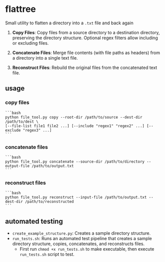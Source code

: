 # flattree
Small utility to flatten a directory into a `.txt` file and back again

1. **Copy Files**: Copy files from a source directory to a destination directory, preserving the directory structure. Optional regex filters allow including or excluding files.

2. **Concatenate Files**: Merge file contents (with file paths as headers) from a directory into a single text file.

3. **Reconstruct Files**: Rebuild the original files from the concatenated text file.

## usage

### copy files
    ```bash
    python file_tool.py copy --root-dir /path/to/source --dest-dir /path/to/dest \
    [--file-list file1 file2 ...] [--include "regex1" "regex2" ...] [--exclude "regex3" ...]
    ```
### concatenate files
    ```bash
    python file_tool.py concatenate --source-dir /path/to/directory --output-file /path/to/output.txt
    ```
### reconstruct files
    ```bash
    python file_tool.py reconstruct --input-file /path/to/output.txt --dest-dir /path/to/reconstructed
    ```

## automated testing

- `create_example_structure.py`: Creates a sample directory structure.
- `run_tests.sh`: Runs an automated test pipeline that creates a sample directory structure, copies, concatenates, and reconstructs files.
    - First run `chmod +x run_tests.sh` to make executable, then execute `run_tests.sh` script to test.